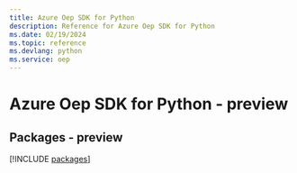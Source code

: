 ```yaml
---
title: Azure Oep SDK for Python
description: Reference for Azure Oep SDK for Python
ms.date: 02/19/2024
ms.topic: reference
ms.devlang: python
ms.service: oep
---
```

# Azure Oep SDK for Python - preview
## Packages - preview
[!INCLUDE [packages](oep-index.md)]